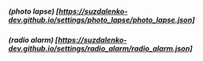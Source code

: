 ##### (photo lapse) [https://suzdalenko-dev.github.io/settings/photo_lapse/photo_lapse.json]
##### (radio alarm) [https://suzdalenko-dev.github.io/settings/radio_alarm/radio_alarm.json]
